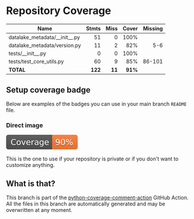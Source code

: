 # Repository Coverage



| Name                               |    Stmts |     Miss |   Cover |   Missing |
|----------------------------------- | -------: | -------: | ------: | --------: |
| datalake\_metadata/\_\_init\_\_.py |       51 |        0 |    100% |           |
| datalake\_metadata/version.py      |       11 |        2 |     82% |       5-6 |
| tests/\_\_init\_\_.py              |        0 |        0 |    100% |           |
| tests/test\_core\_utils.py         |       60 |        9 |     85% |    86-101 |
|                          **TOTAL** |  **122** |   **11** | **91%** |           |


## Setup coverage badge

Below are examples of the badges you can use in your main branch `README` file.

### Direct image

[![Coverage badge](https://github.com/biosustain/datalake-metadata/raw/python-coverage-comment-action-data/badge.svg)](https://github.com/biosustain/datalake-metadata/tree/python-coverage-comment-action-data)

This is the one to use if your repository is private or if you don't want to customize anything.



## What is that?

This branch is part of the
[python-coverage-comment-action](https://github.com/marketplace/actions/python-coverage-comment)
GitHub Action. All the files in this branch are automatically generated and may be
overwritten at any moment.